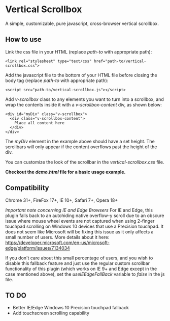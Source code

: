 # Vertical Scrollbox

A simple, customizable, pure javascript, cross-browser vertical scrollbox.

## How to use

Link the css file in your HTML (replace *path-to* with appropriate path):

    <link rel="stylesheet" type="text/css" href="path-to/vertical-scrollbox.css">

Add the javascript file to the bottom of your HTML file before closing the body tag (replace *path-to* with appropriate path):

    <script src="path-to/vertical-scrollbox.js"></script>

Add *v-scrollbox* class to any elements you want to turn into a scrollbox,
and wrap the contents inside it with a *v-scrollbox-content* div, as shown below:

    <div id="myDiv" class="v-scrollbox">
      <div class="v-scrollbox-content">
        Place all content here
      </div>
    </div>

The *myDiv* element in the example above should have a set height.
The scrollbars will only appear if the content overflows past the height of the div.

You can customize the look of the scrollbar in the *vertical-scrollbox.css* file.

**Checkout the *demo.html* file for a basic usage example.**

## Compatibility

Chrome 31+, FireFox 17+, IE 10+, Safari 7+, Opera 18+

*Important note concerning IE and Edge Browsers*
For IE and Edge, this plugin falls back to an autohiding native overflow-y scroll due to an obscure issue where 
mouse wheel events are not captured when using 2-finger touchpad scrolling on Windows 10 devices that use a 
Precision touchpad. It does not seem like Microsoft will be fixing this issue as it only affects a small number of users. 
More details about it here: https://developer.microsoft.com/en-us/microsoft-edge/platform/issues/7134034

If you don't care about this small percentage of users, and you wish to disable this fallback feature and just use
the regular custom scrollbar functionality of this plugin (which works on IE 9+ and Edge except in the case 
mentioned above), set the *useIEEdgeFallBack* variable to *false* in the js file.

## TO DO

* Better IE/Edge Windows 10 Precision touchpad fallback
* Add touchscreen scrolling capability